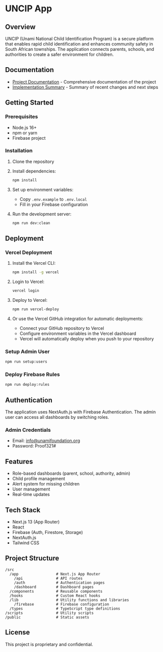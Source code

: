 # UNCIP App

## Overview
UNCIP (Unami National Child Identification Program) is a secure platform that enables rapid child identification and enhances community safety in South African townships. The application connects parents, schools, and authorities to create a safer environment for children.

## Documentation
- [Project Documentation](./PROJECT_DOCUMENTATION.md) - Comprehensive documentation of the project
- [Implementation Summary](./IMPLEMENTATION_SUMMARY_UPDATED.md) - Summary of recent changes and next steps

## Getting Started

### Prerequisites
- Node.js 16+
- npm or yarn
- Firebase project

### Installation
1. Clone the repository
2. Install dependencies:
   ```bash
   npm install
   ```
3. Set up environment variables:
   - Copy `.env.example` to `.env.local`
   - Fill in your Firebase configuration

4. Run the development server:
   ```bash
   npm run dev:clean
   ```

## Deployment

### Vercel Deployment
1. Install the Vercel CLI:
   ```bash
   npm install -g vercel
   ```

2. Login to Vercel:
   ```bash
   vercel login
   ```

3. Deploy to Vercel:
   ```bash
   npm run vercel-deploy
   ```
   
4. Or use the Vercel GitHub integration for automatic deployments:
   - Connect your GitHub repository to Vercel
   - Configure environment variables in the Vercel dashboard
   - Vercel will automatically deploy when you push to your repository

### Setup Admin User
```bash
npm run setup:users
```

### Deploy Firebase Rules
```bash
npm run deploy:rules
```

## Authentication
The application uses NextAuth.js with Firebase Authentication. The admin user can access all dashboards by switching roles.

### Admin Credentials
- Email: info@unamifoundation.org
- Password: Proof321#

## Features
- Role-based dashboards (parent, school, authority, admin)
- Child profile management
- Alert system for missing children
- User management
- Real-time updates

## Tech Stack
- Next.js 13 (App Router)
- React
- Firebase (Auth, Firestore, Storage)
- NextAuth.js
- Tailwind CSS

## Project Structure
```
/src
  /app                 # Next.js App Router
    /api               # API routes
    /auth              # Authentication pages
    /dashboard         # Dashboard pages
  /components          # Reusable components
  /hooks               # Custom React hooks
  /lib                 # Utility functions and libraries
    /firebase          # Firebase configuration
  /types               # TypeScript type definitions
/scripts               # Utility scripts
/public                # Static assets
```

## License
This project is proprietary and confidential.